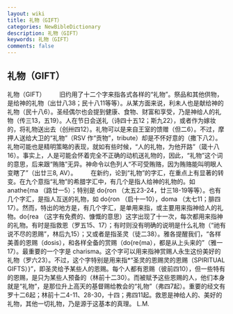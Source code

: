 ```yaml
---
layout: wiki
title: 礼物（GIFT）
categories: NewBibleDictionary
description: 礼物（GIFT）
keywords: 礼物（GIFT）
comments: false
---
```


## 礼物（GIFT）



礼物（GIFT）
　　旧约用了十二个字来指各式各样的“礼物”。祭品和其他供物，是给神的礼物（出廿八38；民十八11等等）。从某方面来说，利未人也是献给神的礼物（民十八6）。圣经偶尔也会提到健康、食物、财富和享受，乃是神给人的礼物（传三13，五19）。人在节日会送礼（诗四十五12；斯九22），或者作为嫁妆的，将礼物送出去（创卅四12）。礼物可以是来自王室的馈赠（但二6）。不过，摩押人送给大卫的“礼物”（RSV 作“贡物”，tribute）却是不怀好意的（撒下八2）。礼物可能也是精明策略的表现，就如有些时候，“人的礼物，为他开路”（箴十八16）。事实上，人是可能会怀着完全不正确的动机送礼物的，因此，“礼物”这个词的意思，后来跟“贿赂”无异。神命令以色列人“不可受贿赂，因为贿赂能叫明眼人变瞎了”（出廿三8, AV）。
　　在新约，论到“礼物”的字汇，在重点上有显著的转变。在九个意指“礼物”的希腊字汇中，有几个是指人给神的礼物的。如 anathe{ma （路廿一5）；特别是 do{ron （太五23-24，廿三18-19等等）。也有几个字汇，是指人互送的礼物，如 do{ron （启十一10），doma
（太七11；腓四17）。然而，特出的地方是，有几个字汇，是单用来指，或主要用来指神给人的礼物。do{rea （这字有免费的、慷慨的意思）这字出现了十一次，每次都用来指神的礼物。有时是指救恩（罗五15、17）；有时则没有明确的说明是什么礼物（“祂有说不尽的恩赐”，林后九15）；又或者是指圣灵（徒二38）。雅各提醒我们，“各样美善的恩赐（dosis），和各样全备的赏赐（do{re{ma），都是从上头来的”（雅一17）。最重要的一个字是 charisma。这个字可以用来指神赏赐人永生这份美好的礼物（罗六23）。不过，这个字特别是用来指*“圣灵的恩赐灵的恩赐（SPIRITUAL GIFTS）}”，即圣灵给予某些人的恩赐。每个人都有恩赐（彼前四10），但一些特有的恩赐，是只为某些人预备的（林前十二30）。而被赋予这些恩赐的人，他们本身就是“礼物”，是那位升上高天的基督赐给教会的“礼物”（弗四7起）。重要的经文有罗十二6起；林前十二4-11、28-30，十四；弗四11起。救恩是神给人的、美好的礼物，其他一切礼物，乃是源于这基本的真理。
L.M.




